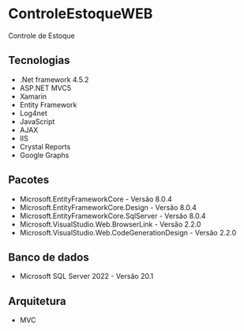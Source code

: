 # ControleEstoqueWEB
Controle de Estoque

## Tecnologias 
* .Net framework 4.5.2
* ASP.NET MVC5
* Xamarin
* Entity Framework
* Log4net
* JavaScript
* AJAX
* IIS
* Crystal Reports
* Google Graphs

## Pacotes
* Microsoft.EntityFrameworkCore - Versão 8.0.4  
* Microsoft.EntityFrameworkCore.Design - Versão 8.0.4
* Microsoft.EntityFrameworkCore.SqlServer - Versão 8.0.4 
* Microsoft.VisualStudio.Web.BrowserLink - Versão 2.2.0
* Microsoft.VisualStudio.Web.CodeGenerationDesign - Versão 2.2.0
       
## Banco de dados 
* Microsoft SQL Server 2022 - Versão 20.1

## Arquitetura 
* MVC

